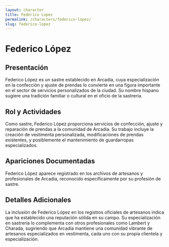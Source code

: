```yaml
---
layout: character
title: Federico Lopez
permalink: /characters/federico-lopez/
slug: federico-lopez
---
```


# Federico López

## Presentación
Federico López es un sastre establecido en Arcadia, cuya especialización en la confección y ajuste de prendas lo convierte en una figura importante en el sector de servicios personalizados de la ciudad. Su nombre hispano sugiere una tradición familiar o cultural en el oficio de la sastrería.

## Rol y Actividades
Como sastre, Federico López proporciona servicios de confección, ajuste y reparación de prendas a la comunidad de Arcadia. Su trabajo incluye la creación de vestimenta personalizada, modificaciones de prendas existentes, y posiblemente el mantenimiento de guardarropas especializados.

## Apariciones Documentadas
Federico López aparece registrado en los archivos de artesanos y profesionales de Arcadia, reconocido específicamente por su profesión de sastre.

## Detalles Adicionales
La inclusión de Federico López en los registros oficiales de artesanos indica que ha establecido una reputación sólida en su campo. Su especialización en sastrería lo complementa con otros profesionales como Lambert y Charada, sugiriendo que Arcadia mantiene una comunidad vibrante de artesanos especializados en vestimenta, cada uno con su propia clientela y especialización.